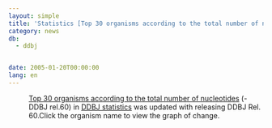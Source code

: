 ```yaml
---
layout: simple
title: 'Statistics [Top 30 organisms according to the total number of nucleotides] Update'
category: news
db:
  - ddbj


date: 2005-01-20T00:00:00
lang: en
---
```


<dd><a href="../breakdown_stats/top30/top30.html">Top 30 organisms according to the total number of nucleotides</a> (- DDBJ rel.60) in <a href="/statistics/index.html">DDBJ statistics</a> was updated with releasing DDBJ Rel. 60.Click the organism name to view the graph of change.</dd>
